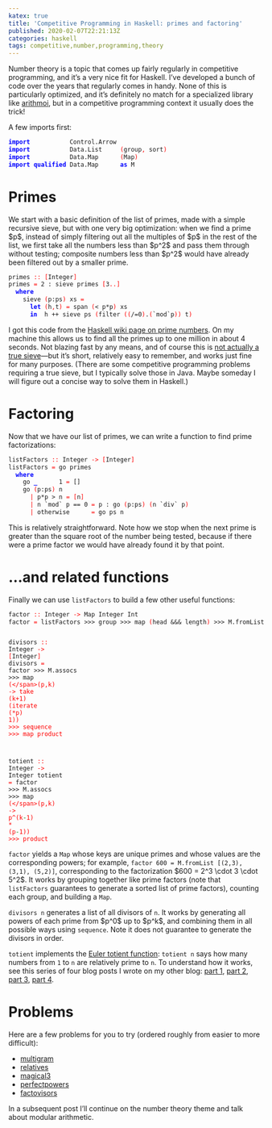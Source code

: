 ```yaml
---
katex: true
title: 'Competitive Programming in Haskell: primes and factoring'
published: 2020-02-07T22:21:13Z
categories: haskell
tags: competitive,number,programming,theory
---
```


<p>Number theory is a topic that comes up fairly regularly in competitive programming, and it’s a very nice fit for Haskell. I’ve developed a bunch of code over the years that regularly comes in handy. None of this is particularly optimized, and it’s definitely no match for a specialized library like <a href="https://hackage.haskell.org/package/arithmoi">arithmoi</a>, but in a competitive programming context it usually does the trick!</p>
<p>A few imports first:</p>
<pre class="sourceCode haskell"><code class="sourceCode haskell"><span style="color:blue;font-weight:bold;">import</span>           <span>Control.Arrow</span>
<span style="color:blue;font-weight:bold;">import</span>           <span>Data.List</span>     <span style="color:red;">(</span><span>group</span><span style="color:red;">,</span> <span>sort</span><span style="color:red;">)</span>
<span style="color:blue;font-weight:bold;">import</span>           <span>Data.Map</span>      <span style="color:red;">(</span><span>Map</span><span style="color:red;">)</span>
<span style="color:blue;font-weight:bold;">import</span> <span style="color:blue;font-weight:bold;">qualified</span> <span>Data.Map</span>      <span style="color:blue;font-weight:bold;">as</span> <span>M</span></code></pre>
<h1 id="primes">Primes</h1>
<p>We start with a basic definition of the list of primes, made with a simple recursive sieve, but with one very big optimization: when we find a prime $p$, instead of simply filtering out all the multiples of $p$ in the rest of the list, we first take all the numbers less than $p^2$ and pass them through without testing; composite numbers less than $p^2$ would have already been filtered out by a smaller prime.</p>
<pre class="sourceCode haskell"><code class="sourceCode haskell"><span>primes</span> <span style="color:red;">::</span> <span style="color:red;">[</span><span>Integer</span><span style="color:red;">]</span>
<span>primes</span> <span style="color:red;">=</span> <span class="hs-num">2</span> <span>:</span> <span>sieve</span> <span>primes</span> <span style="color:red;">[</span><span class="hs-num">3</span><span style="color:red;">..</span><span style="color:red;">]</span>
  <span style="color:blue;font-weight:bold;">where</span>
    <span>sieve</span> <span style="color:red;">(</span><span>p</span><span>:</span><span>ps</span><span style="color:red;">)</span> <span>xs</span> <span style="color:red;">=</span>
      <span style="color:blue;font-weight:bold;">let</span> <span style="color:red;">(</span><span>h</span><span style="color:red;">,</span><span>t</span><span style="color:red;">)</span> <span style="color:red;">=</span> <span>span</span> <span style="color:red;">(</span><span>&lt;</span> <span>p</span><span>*</span><span>p</span><span style="color:red;">)</span> <span>xs</span>
      <span style="color:blue;font-weight:bold;">in</span>  <span>h</span> <span>++</span> <span>sieve</span> <span>ps</span> <span style="color:red;">(</span><span>filter</span> <span style="color:red;">(</span><span style="color:red;">(</span><span>/=</span><span class="hs-num">0</span><span style="color:red;">)</span><span>.</span><span style="color:red;">(</span><span>`mod`</span><span>p</span><span style="color:red;">)</span><span style="color:red;">)</span> <span>t</span><span style="color:red;">)</span></code></pre>
<p>I got this code from the <a href="https://wiki.haskell.org/Prime_numbers">Haskell wiki page on prime numbers</a>. On my machine this allows us to find all the primes up to one million in about 4 seconds. Not blazing fast by any means, and of course this is <a href="https://www.cs.hmc.edu/~oneill/papers/Sieve-JFP.pdf">not actually a true sieve</a>—but it’s short, relatively easy to remember, and works just fine for many purposes. (There are some competitive programming problems requiring a true sieve, but I typically solve those in Java. Maybe someday I will figure out a concise way to solve them in Haskell.)</p>
<h1 id="factoring">Factoring</h1>
<p>Now that we have our list of primes, we can write a function to find prime factorizations:</p>
<pre class="sourceCode haskell"><code class="sourceCode haskell"><span>listFactors</span> <span style="color:red;">::</span> <span>Integer</span> <span style="color:red;">-&gt;</span> <span style="color:red;">[</span><span>Integer</span><span style="color:red;">]</span>
<span>listFactors</span> <span style="color:red;">=</span> <span>go</span> <span>primes</span>
  <span style="color:blue;font-weight:bold;">where</span>
    <span>go</span> <span style="color:blue;font-weight:bold;">_</span>      <span class="hs-num">1</span> <span style="color:red;">=</span> <span>[]</span>
    <span>go</span> <span style="color:red;">(</span><span>p</span><span>:</span><span>ps</span><span style="color:red;">)</span> <span>n</span>
      <span style="color:red;">|</span> <span>p</span><span>*</span><span>p</span> <span>&gt;</span> <span>n</span> <span style="color:red;">=</span> <span style="color:red;">[</span><span>n</span><span style="color:red;">]</span>
      <span style="color:red;">|</span> <span>n</span> <span>`mod`</span> <span>p</span> <span>==</span> <span class="hs-num">0</span> <span style="color:red;">=</span> <span>p</span> <span>:</span> <span>go</span> <span style="color:red;">(</span><span>p</span><span>:</span><span>ps</span><span style="color:red;">)</span> <span style="color:red;">(</span><span>n</span> <span>`div`</span> <span>p</span><span style="color:red;">)</span>
      <span style="color:red;">|</span> <span>otherwise</span>      <span style="color:red;">=</span> <span>go</span> <span>ps</span> <span>n</span></code></pre>
<p>This is relatively straightforward. Note how we stop when the next prime is greater than the square root of the number being tested, because if there were a prime factor we would have already found it by that point.</p>
<h1 id="and-related-functions">…and related functions</h1>
<p>Finally we can use <code>listFactors</code> to build a few other useful functions:</p>
<pre class="sourceCode haskell"><code class="sourceCode haskell"><span>factor</span> <span style="color:red;">::</span> <span>Integer</span> <span style="color:red;">-&gt;</span> <span>Map</span> <span>Integer</span> <span>Int</span>
<span>factor</span> <span style="color:red;">=</span> <span>listFactors</span> <span>&gt;&gt;&gt;</span> <span>group</span> <span>&gt;&gt;&gt;</span> <span>map</span> <span style="color:red;">(</span><span>head</span> <span>&amp;&amp;&amp;</span> <span>length</span><span style="color:red;">)</span> <span>&gt;&gt;&gt;</span> <span>M.fromList</span>

<span>divisors</span> <span style="color:red;">::</span> <span>Integer</span> <span style="color:red;">-&gt;</span> <span style="color:red;">[</span><span>Integer</span><span style="color:red;">]</span>
<span>divisors</span> <span style="color:red;">=</span> <span>factor</span> <span>&gt;&gt;&gt;</span> <span>M.assocs</span> <span>&gt;&gt;&gt;</span> <span>map</span> <span style="color:red;">(</span><span style="color:red;">\</span><span style="color:red;">(</span><span>p</span><span style="color:red;">,</span><span>k</span><span style="color:red;">)</span> <span style="color:red;">-&gt;</span> <span>take</span> <span style="color:red;">(</span><span>k</span><span>+</span><span class="hs-num">1</span><span style="color:red;">)</span> <span style="color:red;">(</span><span>iterate</span> <span style="color:red;">(</span><span>*</span><span>p</span><span style="color:red;">)</span> <span class="hs-num">1</span><span style="color:red;">)</span><span style="color:red;">)</span>
  <span>&gt;&gt;&gt;</span> <span>sequence</span> <span>&gt;&gt;&gt;</span> <span>map</span> <span>product</span>

<span>totient</span> <span style="color:red;">::</span> <span>Integer</span> <span style="color:red;">-&gt;</span> <span>Integer</span>
<span>totient</span> <span style="color:red;">=</span> <span>factor</span> <span>&gt;&gt;&gt;</span> <span>M.assocs</span> <span>&gt;&gt;&gt;</span> <span>map</span> <span style="color:red;">(</span><span style="color:red;">\</span><span style="color:red;">(</span><span>p</span><span style="color:red;">,</span><span>k</span><span style="color:red;">)</span> <span style="color:red;">-&gt;</span> <span>p</span><span>^</span><span style="color:red;">(</span><span>k</span><span style="color:green;">-</span><span class="hs-num">1</span><span style="color:red;">)</span> <span>*</span> <span style="color:red;">(</span><span>p</span><span style="color:green;">-</span><span class="hs-num">1</span><span style="color:red;">)</span><span style="color:red;">)</span> <span>&gt;&gt;&gt;</span> <span>product</span></code></pre>
<p><code>factor</code> yields a <code>Map</code> whose keys are unique primes and whose values are the corresponding powers; for example, <code>factor 600 = M.fromList [(2,3), (3,1), (5,2)]</code>, corresponding to the factorization $600 = 2^3 \cdot 3 \cdot 5^2$. It works by grouping together like prime factors (note that <code>listFactors</code> guarantees to generate a sorted list of prime factors), counting each group, and building a <code>Map</code>.</p>
<p><code>divisors n</code> generates a list of all divisors of <code>n</code>. It works by generating all powers of each prime from $p^0$ up to $p^k$, and combining them in all possible ways using <code>sequence</code>. Note it does not guarantee to generate the divisors in order.</p>
<p><code>totient</code> implements the <a href="https://en.wikipedia.org/wiki/Euler%20totient%20function">Euler totient function</a>: <code>totient n</code> says how many numbers from <code>1</code> to <code>n</code> are relatively prime to <code>n</code>. To understand how it works, see this series of four blog posts I wrote on my other blog: <a href="https://mathlesstraveled.com/2019/05/09/computing-the-euler-totient-function-part-1/">part 1</a>, <a href="https://mathlesstraveled.com/2019/05/18/computing-the-euler-totient-function-part-2-seeing-phi-is-multiplicative/">part 2</a>, <a href="https://mathlesstraveled.com/2019/05/27/computing-the-euler-totient-function-part-3-proving-phi-is-multiplicative/">part 3</a>, <a href="https://mathlesstraveled.com/2019/07/02/computing-the-euler-totient-function-part-4-totient-of-prime-powers/">part 4</a>.</p>
<h1 id="problems">Problems</h1>
<p>Here are a few problems for you to try (ordered roughly from easier to more difficult):</p>
<ul>
<li><a href="https://open.kattis.com/problems/multigram">multigram</a></li>
<li><a href="https://open.kattis.com/problems/relatives">relatives</a></li>
<li><a href="https://open.kattis.com/problems/magical3">magical3</a></li>
<li><a href="https://open.kattis.com/problems/perfectpowers">perfectpowers</a></li>
<li><a href="https://open.kattis.com/problems/factovisors">factovisors</a></li>
</ul>
<p>In a subsequent post I’ll continue on the number theory theme and talk about modular arithmetic.</p>

